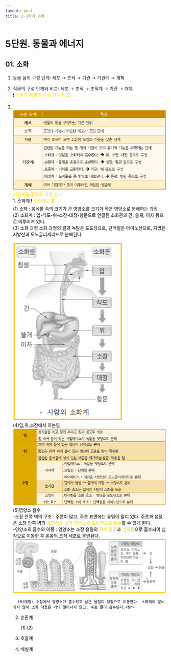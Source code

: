```yaml
---
layout: post
title: 2-1학기 과학
---
```

# 5단원. 동물과 에너지


## 01. 소화
  1. 동물 몸의 구성 단계:  세포 → 조직 → 기관 → 기관계 → 개체
  2. 식물의 구성 단계와 비교:  세포 → 조직 → 조직계 → 기관 → 개체<br>❗️ <font color = ffd400>식물과 동물의 구성 단계 비교<font color = black>
  3. <br> ![동물 구성단계](/images/1.PNG)<br>
  <font color = ffd400>기관계들 종류와 역할 암기<font color = black><br>
    1. 소화계 ❗️ <font color = ffd400>소화계는 💩<font color = black><br>
      (1) 소화 : 음식물 속의 크기가 큰 영양소를 크기가 작은 영양소로 분해하는 과정<br>
          (2) 소화계 : 입-식도-위-소장-대장-항문으로 연결된 소화관과 간, 쓸개, 이자 등으로 이루어져 있다.<br>
           (3) 소화 과정 소화 과정의 결과 녹말은 포도당으로, 단백질은 아미노산으로, 지방은 지방산과 모노글리세리드로 분해된다.<br>           
![소화계](/images/2.PNG)<br>
          (4)입,위,소장에서 하는일<br>
![입,위,소장](/images/3.PNG)<br>
          (5)영양소 흡수<br>
           -소장 안쪽 벽의 구조 : 주름이 많고, 주름 표면에는 융털이 많이 있다. 주름과 융털은 소장 안쪽 벽의 <font color = ffd400>표면적을 넓혀 영양소를 효율적으로 흡수<font color = black>할 수 있게 한다.<br>
           -영양소의 흡수와 이동 : 영양소는 소장 융털의 <font color = ffd400>모세 혈관<font color = black>과 <font color = ffd400>암죽관<font color = black>으로 흡수되어 심장으로 이동한 후 온몸의 조직 세포로 운반된다.<br>
![영양소흡수](/images/4.png)<br>

           (6)대장: 소장에서 영양소가 흡수되고 남은 물질이 대장으로 이동한다. 소화액이 분비되지 않아 소화 작용은 거의 일어나지 않고, 주로 물이 흡수된다.<br>

      2. 순환계

          (1)
          (2)
      3. 호흡계
      4. 배설계 
